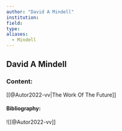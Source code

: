 ```yaml
---
author: "David A Mindell"
institution:
field:
type:
aliases:
  - Mindell
---
```


## David A Mindell

### Content:
[[@Autor2022-vv|The Work Of The Future]]

#### Bibliography:

![[@Autor2022-vv]]